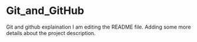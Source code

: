 # Git_and_GitHub
Git and github explaination
I am editing the README file. Adding some more details about the project description.
